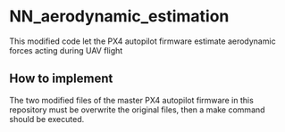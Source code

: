 # NN_aerodynamic_estimation
This modified code let the PX4 autopilot firmware estimate aerodynamic forces acting during UAV flight

## How to implement
The two modified files of the master PX4 autopilot firmware in this repository must be overwrite the original files, then a make command should be executed. 
